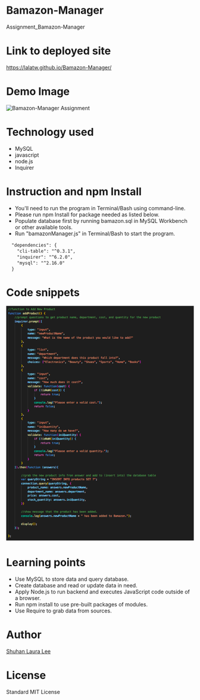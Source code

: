 # Bamazon-Manager
Assignment_Bamazon-Manager

# Link to deployed site
https://lalatw.github.io/Bamazon-Manager/


# Demo Image
![Bamazon-Manager Assignment](bamazon_manager_demo.gif) 


# Technology used
* MySQL
* javascript
* node.js
* Inquirer


# Instruction and npm Install
* You'll need to run the program in Terminal/Bash using command-line.
* Please run npm Install for package needed as listed below.
* Populate database first by running bamazon.sql in MySQL Workbench or other available tools.
* Run "bamazonManager.js" in Terminal/Bash to start the program.

```
  "dependencies": {
    "cli-table": "^0.3.1",
    "inquirer": "^6.2.0",
    "mysql": "^2.16.0"
  }
```

# Code snippets

![code_sniippets](code_screenshot.png) 


# Learning points
* Use MySQL to store data and query database.
* Create database and read or update data in need. 
* Apply Node.js to run backend and executes JavaScript code outside of a browser. 
* Run npm install to use pre-built packages of modules.
* Use Require to grab data from sources.



# Author 
[Shuhan Laura Lee](https://lalatw.github.io/Bamazon-Manager/)



# License
Standard MIT License
